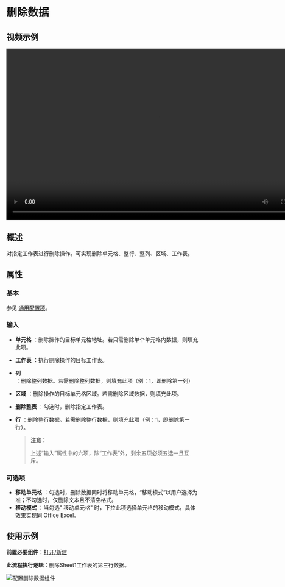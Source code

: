 # 删除数据

## 视频示例

<video controls height='450px' width='800px' src="https://encooacademy.oss-cn-shanghai.aliyuncs.com/activity/DeleteData.mp4"></video>

## 概述

对指定工作表进行删除操作。可实现删除单元格、整行、整列、区域、工作表。

## 属性

### 基本

参见 [通用配置项](../../Appendix/CommonConfigurationItems.md)。

### 输入

- **单元格** ：删除操作的目标单元格地址。若只需删除单个单元格内数据，则填充此项。
- **工作表** ：执行删除操作的目标工作表。
- **列** ：删除整列数据。若需删除整列数据，则填充此项（例：1，即删除第一列）
- **区域** ：删除操作的目标单元格区域。若需删除区域数据，则填充此项。
- **删除整表** ：勾选时，删除指定工作表。
- **行** ：删除整行数据。若需删除整行数据，则填充此项（例：1，即删除第一行）。

    > **注意：**
    >
    >上述“输入”属性中的六项，除“工作表”外，剩余五项必须五选一且互斥。

### 可选项

- **移动单元格** ：勾选时，删除数据同时将移动单元格，“移动模式”以用户选择为准；不勾选时，仅删除文本且不清空格式。
- **移动模式** ：当勾选&quot; 移动单元格&quot; 时，下拉此项选择单元格的移动模式，具体效果实现同 Office Excel。

## 使用示例

**前置必要组件**：[打开/新建](../OfficeExcel/OpenExcel.md)

**此流程执行逻辑**：删除Sheet1工作表的第三行数据。

![配置删除数据组件](https://docimages.blob.core.chinacloudapi.cn/images/Activities/Delete2.png)
